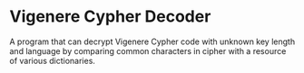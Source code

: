 # Vigenere Cypher Decoder
A program that can decrypt Vigenere Cypher code with unknown key length and language by comparing common characters in cipher with a resource of various dictionaries.
